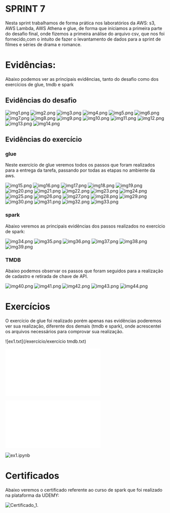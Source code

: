 # SPRINT 7


Nesta sprint trabalhamos de forma prática nos laboratórios da AWS: s3, AWS Lambda, AWS Athena e glue, de forma que iniciamos a primeira parte do desafio final, onde fizemos a primeira análise do arquivo csv, que nos foi fornecido,com o intuito de fazer o levantamento de dados para a sprint de filmes e séries de drama e romance.  


# Evidências:


Abaixo podemos ver as principais evidências, tanto do desafio como dos exercícios de glue, tmdb e spark


## Evidências do desafio



![img1.png](evidencias/desafio/im1.png)
![img2.png](evidencias/desafio/im2.png)
![img3.png](evidencias/desafio/im3.png)
![img4.png](evidencias/desafio/im4.png)
![img5.png](evidencias/desafio/im5.png)
![img6.png](evidencias/desafio/im6.png)
![img7.png](evidencias/desafio/im7.png)
![img8.png](evidencias/desafio/im8.png)
![img9.png](evidencias/desafio/im9.png)
![img10.png](evidencias/desafio/im10.png)
![img11.png](evidencias/desafio/im11.png)
![img12.png](evidencias/desafio/im12.png)
![img13.png](evidencias/desafio/im13.png)
![img14.png](evidencias/desafio/im14.png)



## Evidências do exercício

### glue

Neste exercício de glue veremos todos os passos que foram realizados para a entrega da tarefa, passando por todas as etapas no ambiente da aws.

![img15.png](evidencias/exercicios/glue/ev0.png)
![img16.png](evidencias/exercicios/glue/ev1.png)
![img17.png](evidencias/exercicios/glue/ev2.png)
![img18.png](evidencias/exercicios/glue/ev3.png)
![img19.png](evidencias/exercicios/glue/ev4.png)
![img20.png](evidencias/exercicios/glue/ev5.png)
![img21.png](evidencias/exercicios/glue/ev6.png)
![img22.png](evidencias/exercicios/glue/ev7.png)
![img23.png](evidencias/exercicios/glue/ev8.png)
![img24.png](evidencias/exercicios/glue/ev9.png)
![img25.png](evidencias/exercicios/glue/ev10.png)
![img26.png](evidencias/exercicios/glue/ev11.png)
![img27.png](evidencias/exercicios/glue/ev12.png)
![img28.png](evidencias/exercicios/glue/ev13.png)
![img29.png](evidencias/exercicios/glue/ev14.png)
![img30.png](evidencias/exercicios/glue/ev15.png)
![img31.png](evidencias/exercicios/glue/ev16.png)
![img32.png](evidencias/exercicios/glue/ev17.png)
![img33.png](evidencias/exercicios/glue/ev18.png)

### spark

Abaixo veremos as principais evidências dos passos realizados no exercício de spark:


![img34.png](evidencias/exercicios/spark/ev19.png)
![img35.png](evidencias/exercicios/spark/ev20.png)
![img36.png](evidencias/exercicios/spark/ev21.png)
![img37.png](evidencias/exercicios/spark/ev22.png)
![img38.png](evidencias/exercicios/spark/ev23.png)
![img39.png](evidencias/exercicios/spark/ev24.png)


### TMDB
Abaixo podemos observar os passos que foram seguidos para a realização de cadastro e retirada de chave de API.

![img40.png](evidencias/exercicios/tmdb/ev26.png)
![img41.png](evidencias/exercicios/tmdb/ev27.png)
![img42.png](evidencias/exercicios/tmdb/ev28.png)
![img43.png](evidencias/exercicios/tmdb/ev29.png)
![img44.png](evidencias/exercicios/tmdb/ev25.png)

# Exercícios


O exercício de glue foi realizado porém apenas nas evidências poderemos ver sua realização, diferente dos demais (tmdb e spark), onde acrescentei os arquivos necessários para comprovar sua realização.





![ex1.txt](/exercício/exercício tmdb.txt)

![ex2.txt](/exercício/palavras_contadas.txt)

![ex.py](/exercício/tmdb.py)

![ex1.ipynb](/exercício/exercicio_spark.ipynb)


# Certificados

Abaixo veremos o certificado referente ao curso de spark que foi realizado na plataforma da UDEMY:


![Certificado_1](certificado/certificado1.png).


